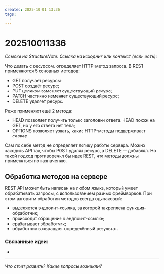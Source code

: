 ```yaml
---
created: 2025-10-01 13:36
tags:
  -
---
```

# 202510011336
*Ссылка на StructureNote:*
*Ссылка на исходник или контекст (если есть):* 

Что делать с ресурсом, определяет HTTP-метод запроса. В REST применяются 5 основных методов:

- GET получает ресурсы;
- POST создаёт ресурс;
- PUT целиком заменяет существующий ресурс;
- PATCH частично изменяет существующий ресурс;
- DELETE удаляет ресурс.

Реже применяют ещё 2 метода:

- HEAD позволяет получить только заголовки ответа. HEAD похож на GET, но у его ответа нет тела;
- OPTIONS позволяет узнать, какие HTTP-методы поддерживает сервер.

Сам по себе метод не определяет логику работы сервера. Можно закодить API так, чтобы POST удалял ресурс, а DELETE — добавлял. Но такой подход противоречил бы идее REST, что методы должны применяться по назначению.
## Обработка методов на сервере
REST API может быть написан на любом языке, который умеет обрабатывать запросы, с использованием разных фреймворков. При этом алгоритм обработки методов всегда одинаковый:

- выделяется эндпоинт-ссылка, за которой закреплена функция-обработчик;
- происходит обращение к эндпоинт-ссылке;
- срабатывает обработчик;
- обработчик возвращает определённый результат.
### Связанные идеи:
* 
---

*Что стоит развить? Какие вопросы возникли?*